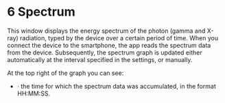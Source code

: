 # 6 Spectrum

This window displays the energy spectrum of the photon (gamma and X-ray) radiation, typed by the device over a certain period of time. When you connect the device to the smartphone, the app reads the spectrum data from the device. Subsequently, the spectrum graph is updated either automatically at the interval specified in the settings, or manually.

At the top right of the graph you can see:

* ·  the time for which the spectrum data was accumulated, in the format HH:MM:SS.
